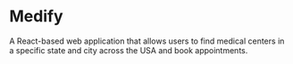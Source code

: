 # Medify
A React-based web application that allows users to find medical centers in a specific state and city across the USA and book appointments. 
